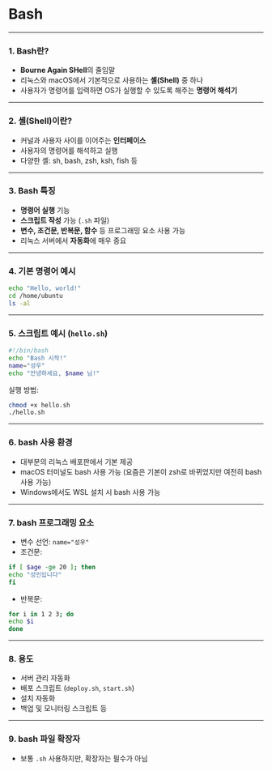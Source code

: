# Bash
---
### 1. Bash란?
- **Bourne Again SHell**의 줄임말
- 리눅스와 macOS에서 기본적으로 사용하는 **셸(Shell)** 중 하나
- 사용자가 명령어를 입력하면 OS가 실행할 수 있도록 해주는 **명령어 해석기**
---
### 2. 셸(Shell)이란?
- 커널과 사용자 사이를 이어주는 **인터페이스**
- 사용자의 명령어를 해석하고 실행
- 다양한 셸: sh, bash, zsh, ksh, fish 등
---
### 3. Bash 특징
- **명령어 실행** 기능
- **스크립트 작성** 가능 (`.sh` 파일)
- **변수, 조건문, 반복문, 함수** 등 프로그래밍 요소 사용 가능
- 리눅스 서버에서 **자동화**에 매우 중요
---
### 4. 기본 명령어 예시
```bash
echo "Hello, world!"
cd /home/ubuntu
ls -al
```
---
### 5. 스크립트 예시 (`hello.sh`)
```bash
#!/bin/bash
echo "Bash 시작!"
name="성우"
echo "안녕하세요, $name 님!"
```
실행 방법:
```bash
chmod +x hello.sh
./hello.sh
```
---
### 6. bash 사용 환경
- 대부분의 리눅스 배포판에서 기본 제공
- macOS 터미널도 bash 사용 가능 (요즘은 기본이 zsh로 바뀌었지만 여전히 bash 사용 가능)
- Windows에서도 WSL 설치 시 bash 사용 가능
---
### 7. bash 프로그래밍 요소
- 변수 선언: `name="성우"`
- 조건문:
```bash
if [ $age -ge 20 ]; then
echo "성인입니다"
fi
```
- 반복문:
```bash
for i in 1 2 3; do
echo $i
done
```
---
### 8. 용도
- 서버 관리 자동화
- 배포 스크립트 (`deploy.sh`, `start.sh`)
- 설치 자동화
- 백업 및 모니터링 스크립트 등
---
### 9. bash 파일 확장자
- 보통 `.sh` 사용하지만, 확장자는 필수가 아님
